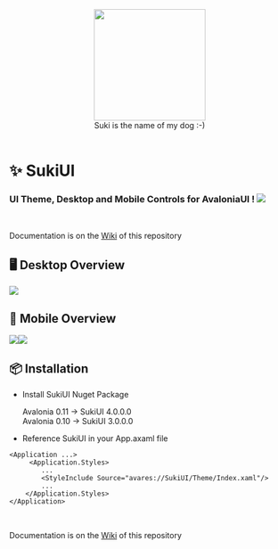 <div id="header" align="center">
 <kbd>
<img src="https://raw.githubusercontent.com/kikipoulet/SukiUI/main/Images/suki_photo.jpg" width="200" height="200"></img> 
  </kbd>
<br/>
Suki is the name of my dog :-)
</div>
<br/>

# ✨ SukiUI

### UI Theme, Desktop and Mobile Controls for AvaloniaUI ! <img src="https://www.avaloniaui.net/img/logo/avalonia-white-purple.svg"></img>

<br/>

Documentation is on the [Wiki](https://github.com/kikipoulet/SukiUI/wiki) of this repository
<br/>


## 🖥️ Desktop Overview

<img src="https://raw.githubusercontent.com/kikipoulet/SukiUI/main/Images/DesktopShow.gif"></img>

## 📱 Mobile Overview

<kbd>
<img src="https://raw.githubusercontent.com/kikipoulet/SukiUI/main/Images/MobileOverview.gif" style="float:left" ></img>
</kbd>
<kbd>
<img src="https://raw.githubusercontent.com/kikipoulet/SukiUI/main/Images/dashboard.gif" ></img> 
</kbd>

 

## 📦 Installation

- Install SukiUI Nuget Package

  Avalonia 0.11 -> SukiUI 4.0.0.0 <br/>
  Avalonia 0.10 -> SukiUI 3.0.0.0

- Reference SukiUI in your App.axaml file

```
<Application ...>
     <Application.Styles>
        ...
        <StyleInclude Source="avares://SukiUI/Theme/Index.xaml"/>
        ...
    </Application.Styles>
</Application>
```


</br>

Documentation is on the [Wiki](https://github.com/kikipoulet/SukiUI/wiki) of this repository


